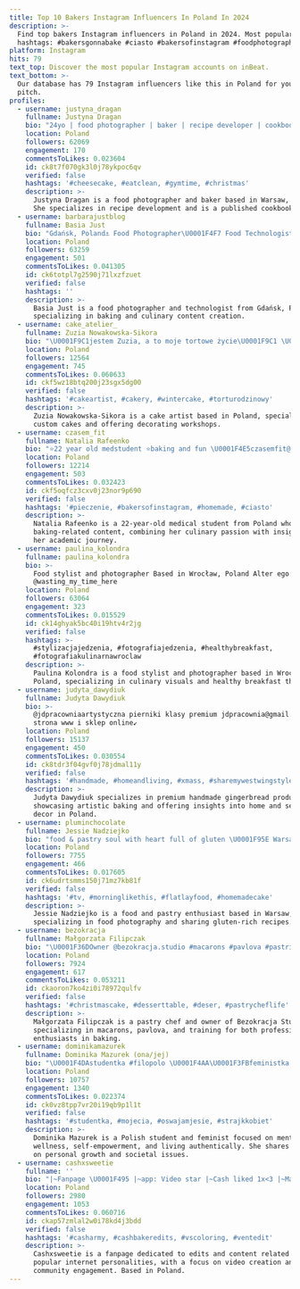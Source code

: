 ```yaml
---
title: Top 10 Bakers Instagram Influencers In Poland In 2024
description: >-
  Find top bakers Instagram influencers in Poland in 2024. Most popular
  hashtags: #bakersgonnabake #ciasto #bakersofinstagram #foodphotography.
platform: Instagram
hits: 79
text_top: Discover the most popular Instagram accounts on inBeat.
text_bottom: >-
  Our database has 79 Instagram influencers like this in Poland for you to
  pitch.
profiles:
  - username: justyna_dragan
    fullname: Justyna Dragan
    bio: "24yo | food photographer | baker | recipe developer | cookbook author | 1/4 @warsawfoods \U0001F4E9 collab: justynadragan@op.pl \U0001F4CDPoland, Warsaw"
    location: Poland
    followers: 62069
    engagement: 170
    commentsToLikes: 0.023604
    id: ck8t7f070gk3l0j78ykpoc6qv
    verified: false
    hashtags: '#cheesecake, #eatclean, #gymtime, #christmas'
    description: >-
      Justyna Dragan is a food photographer and baker based in Warsaw, Poland.
      She specializes in recipe development and is a published cookbook author.
  - username: barbarajustblog
    fullname: Basia Just
    bio: "Gdańsk, Poland⚓️ Food Photographer\U0001F4F7 Food Technologist\U0001F52C Baker\U0001F469‍\U0001F373 \U0001F4E7info@barbarajust.pl"
    location: Poland
    followers: 63259
    engagement: 501
    commentsToLikes: 0.041305
    id: ck6totpl7g2590j71lxzfzuet
    verified: false
    hashtags: ''
    description: >-
      Basia Just is a food photographer and technologist from Gdańsk, Poland,
      specializing in baking and culinary content creation.
  - username: cake_atelier_
    fullname: Zuzia Nowakowska-Sikora
    bio: "\U0001F9C1jestem Zuzia, a to moje tortowe życie\U0001F9C1 \U0001F382torty \U0001F4DAebook \U0001F36C Warsztaty z dekoracji tortów \U0001F4C6orders: tort@cakeatelier.pl Kraków ☎️ 602571757 #tortykrakow"
    location: Poland
    followers: 12564
    engagement: 745
    commentsToLikes: 0.060633
    id: ckf5wz18btq200j23sgx5dg00
    verified: false
    hashtags: '#cakeartist, #cakery, #wintercake, #torturodzinowy'
    description: >-
      Zuzia Nowakowska-Sikora is a cake artist based in Poland, specializing in
      custom cakes and offering decorating workshops.
  - username: czasem_fit
    fullname: Natalia Rafeenko
    bio: "⭐️22 year old medstudent ⭐️baking and fun \U0001F4E5czasemfit@gmail.com ⭐️Moje eBooki dostępne tutaj \U0001F447\U0001F3FB"
    location: Poland
    followers: 12214
    engagement: 503
    commentsToLikes: 0.032423
    id: ckf5oqfcz3cxv0j23nor9p690
    verified: false
    hashtags: '#pieczenie, #bakersofinstagram, #homemade, #ciasto'
    description: >-
      Natalia Rafeenko is a 22-year-old medical student from Poland who shares
      baking-related content, combining her culinary passion with insights from
      her academic journey.
  - username: paulina_kolondra
    fullname: paulina_kolondra
    bio: >-
      Food stylist and photographer Based in Wrocław, Poland Alter ego:
      @wasting_my_time_here
    location: Poland
    followers: 63064
    engagement: 323
    commentsToLikes: 0.015529
    id: ck14ghyak5bc40i19htv4r2jg
    verified: false
    hashtags: >-
      #stylizacjajedzenia, #fotografiajedzenia, #healthybreakfast,
      #fotografiakulinarnawroclaw
    description: >-
      Paulina Kolondra is a food stylist and photographer based in Wrocław,
      Poland, specializing in culinary visuals and healthy breakfast themes. 
  - username: judyta_dawydiuk
    fullname: Judyta Dawydiuk
    bio: >-
      @jdpracowniaartystyczna pierniki klasy premium jdpracownia@gmail.com
      strona www i sklep online↙️
    location: Poland
    followers: 15137
    engagement: 450
    commentsToLikes: 0.030554
    id: ck8tdr3f04gvf0j78jdmal11y
    verified: false
    hashtags: '#handmade, #homeandliving, #xmass, #sharemywestwingstyle'
    description: >-
      Judyta Dawydiuk specializes in premium handmade gingerbread products,
      showcasing artistic baking and offering insights into home and seasonal
      decor in Poland.
  - username: pluminchocolate
    fullname: Jessie Nadziejko
    bio: "food & pastry soul with heart full of gluten \U0001F95E Warsaw foodie photography freak - @jess.nadziejko \U0001F48C DM / jnadziejko10@gmail.com"
    location: Poland
    followers: 7755
    engagement: 466
    commentsToLikes: 0.017605
    id: ck6udrtsmms150j71mz7kb81f
    verified: false
    hashtags: '#tv, #morninglikethis, #flatlayfood, #homemadecake'
    description: >-
      Jessie Nadziejko is a food and pastry enthusiast based in Warsaw,
      specializing in food photography and sharing gluten-rich recipes.
  - username: bezokracja
    fullname: Małgorzata Filipczak
    bio: "\U0001F36DOwner @bezokracja.studio #macarons #pavlova #pastries \U0001F380 Szkolenia grupowe oraz indywidualne \U0001F370 Dla profesjonalistów i amatorów \U0001F9C1 Wypieki bez tajemnic"
    location: Poland
    followers: 7924
    engagement: 617
    commentsToLikes: 0.053211
    id: ckaoron7ko4zi0i78972qulfv
    verified: false
    hashtags: '#christmascake, #desserttable, #deser, #pastrycheflife'
    description: >-
      Małgorzata Filipczak is a pastry chef and owner of Bezokracja Studio,
      specializing in macarons, pavlova, and training for both professionals and
      enthusiasts in baking.
  - username: dominikamazurek
    fullname: Dominika Mazurek (ona/jej)
    bio: "\U0001F4DAstudentka #filopolo \U0001F4AA\U0001F3FBfeministka \U0001F9D8\U0001F3FC‍♀️walczę o spokojną głowę ⭐️uczę się żyć #poswojemu \U0001F4E9 dominika.feministan@gmail.com"
    location: Poland
    followers: 10757
    engagement: 1340
    commentsToLikes: 0.022374
    id: ck0vz8tpp7vr20i19qb9p1l1t
    verified: false
    hashtags: '#studentka, #mojecia, #oswajamjesie, #strajkkobiet'
    description: >-
      Dominika Mazurek is a Polish student and feminist focused on mental
      wellness, self-empowerment, and living authentically. She shares insights
      on personal growth and societal issues.
  - username: cashxsweetie
    fullname: ''
    bio: "|~Fanpage \U0001F495 |~app: Video star |~Cash liked 1x<3 |~Mav liked 1x |~acc made 20/1/2019 |~Casharmy"
    location: Poland
    followers: 2980
    engagement: 1053
    commentsToLikes: 0.060716
    id: ckap57zmlal2w0i78kd4j3bdd
    verified: false
    hashtags: '#casharmy, #cashbakeredits, #vscoloring, #ventedit'
    description: >-
      Cashxsweetie is a fanpage dedicated to edits and content related to
      popular internet personalities, with a focus on video creation and
      community engagement. Based in Poland.
---
```



